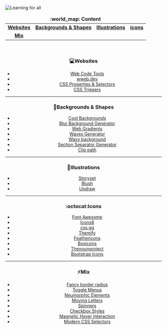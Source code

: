 ![Learning for all](https://i.imgur.com/NYL5Bvr.png)

<div align="center">
  <table>
    <thead align="center">
      <tr border: none;>
        <td colspan="4"><b>:world_map: Content</b></td>
      </tr>
    </thead>
    <tbody>
      <tr>
        <td align="center">
          <a href="#websites"><b>Websites</b></a>
        </td>
        <td align="center">
          <a href="#backgrounds"><b>Backgrounds & Shapes</b></a>
        </td>
          <td align="center">
       <a href="illustrations"><b>Illustrations</b></a>
        </td>
            <td align="center">
         <a href="#icons"><b>icons</b></a>
        </td>
      </tr>
      <tr>
        <td align="center">
          <a href="#mix"><b>Mix</b></a>
        </td>
      </tr>
    </tbody>
  </table>
  
<br/>

### :computer:<strong id="websites">Websites</strong>

- [Web Code Tools](https://webcode.tools/)
- [wweb.dev](https://wweb.dev/)
- [CSS Properties & Selectors](https://css-tricks.com/almanac/)
- [CSS Triggers](https://csstriggers.com/)

---

### :sunrise:<strong id="backgrounds">Backgrounds & Shapes</strong>

- [Cool Backgrounds](https://coolbackgrounds.io/)
- [Blur Background Generator](https://wweb.dev/resources/blur-background-css-generator/)
- [Web Gradients](https://webgradients.com/)
- [Waves Generator](https://getwaves.io/)
- [Wavy background](https://blog.devgenius.io/wavy-background-with-css-svg-4910821c2b87)
- [Section Separator Generator](https://wweb.dev/resources/css-separator-generator/)
- [Clip path](https://bennettfeely.com/clippy/)

---

### :dolls:<strong id="illustrations">Illustrations</strong>

- [Storyset](https://storyset.com/)
- [Blush](https://blush.design/)
- [Undraw](https://undraw.co/illustrations)

---

### :octocat:<strong id="icons">Icons</strong>

- [Font Awesome](https://fontawesome.com/icons)
- [Icons8](https://icons8.com/)
- [css.gg](https://css.gg/)
- [Themify](https://themify.me/themify-icons)
- [Feathericons](https://feathericons.com/)
- [Boxicons](https://boxicons.com/)
- [Thenounproject](https://thenounproject.com/icons/)
- [Bootstrap Icons](https://icons.getbootstrap.com/)

---

### :zap:<strong id="mix">Mix</strong>

- [Fancy border radius](https://9elements.github.io/fancy-border-radius/)
- [Toggle Menus](https://freefrontend.com/css-toggle-menus/)
- [Neumorphic Elements](https://codepen.io/myacode/pen/PoqQQNM)
- [Moving Letters](https://tobiasahlin.com/moving-letters/)
- [Spinners](https://tobiasahlin.com/spinkit/)
- [Checkbox Styles](https://alvarotrigo.com/blog/css-checkbox-styles/)
- [Magnetic Hover Interaction](https://codepen.io/dev_loop/pen/KKdEgdz)
- [Modern CSS Selectors](https://blog.openreplay.com/modern-css-selectors/)
